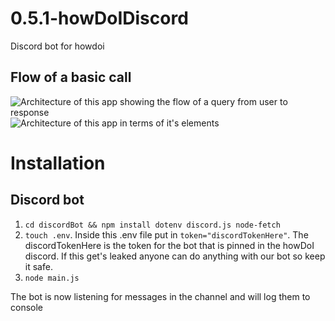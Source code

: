 # 0.5.1-howDoIDiscord
Discord bot for howdoi

## Flow of a basic call
![Architecture of this app showing the flow of a query from user to response](https://i.imgur.com/jtVVdTl.png)
![Architecture of this app in terms of it's elements](https://i.imgur.com/tT5vu3A.png)
# Installation
## Discord bot
1. `cd discordBot && npm install dotenv discord.js node-fetch`
2. `touch .env`. Inside this .env file put in `token="discordTokenHere"`. The discordTokenHere is the token for the bot that is pinned in the howDoI discord. If this get's leaked anyone can do anything with our bot so keep it safe.
2. `node main.js`

The bot is now listening for messages in the channel and will log them to console
 